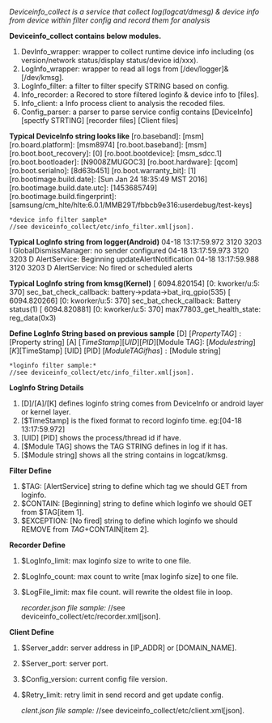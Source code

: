 *Deviceinfo_collect is a service that collect log(logcat/dmesg) & device info from device within filter config and record them for analysis*

**Deviceinfo_collect contains below modules.**
1. DevInfo_wrapper: wrapper to collect runtime device info including (os version/network status/display status/device id/xxx).
2. LogInfo_wrapper: wrapper to read all logs from [/dev/logger]&[/dev/kmsg].
3. LogInfo_filter:  a filter to filter specify STRING based on config.
4. Info_recorder:    a Recored to store filtered loginfo & device info to [files].
5. Info_client:     a Info process client to analysis the recoded files.
6. Config_parser:   a parser to parse service config contains [DeviceInfo] [spectfy STRTING] [recorder files] [Client files]

**Typical DeviceInfo string looks like**
    [ro.baseband]: [msm]
    [ro.board.platform]: [msm8974]
    [ro.boot.baseband]: [msm]
    [ro.boot.boot_recovery]: [0]
    [ro.boot.bootdevice]: [msm_sdcc.1]
    [ro.boot.bootloader]: [N9008ZMUGOC3]
    [ro.boot.hardware]: [qcom]
    [ro.boot.serialno]: [8d63b451]
    [ro.boot.warranty_bit]: [1]
    [ro.bootimage.build.date]: [Sun Jan 24 18:35:49 MST 2016]
    [ro.bootimage.build.date.utc]: [1453685749]
    [ro.bootimage.build.fingerprint]: [samsung/cm_hlte/hlte:6.0.1/MMB29T/fbbcb9e316:userdebug/test-keys]

    *device info filter sample*
    //see deviceinfo_collect/etc/info_filter.xml[json].

 **Typical LogInfo string from logger(Android)**
    04-18 13:17:59.972  3120  3203 I GlobalDismissManager: no sender configured
    04-18 13:17:59.973  3120  3203 D AlertService: Beginning updateAlertNotification
    04-18 13:17:59.988  3120  3203 D AlertService: No fired or scheduled alerts

**Typical LogInfo string from kmsg(Kernel)**
    [ 6094.820154] [0:    kworker/u:5:  370] sec_bat_check_callback:  battery->pdata->bat_irq_gpio(535)
    [ 6094.820266] [0:    kworker/u:5:  370] sec_bat_check_callback:  Battery status(1)
    [ 6094.820881] [0:    kworker/u:5:  370] max77803_get_health_state: reg_data(0x3)


**Define LogInfo String based on previous sample**
    [D] [$Property TAG]: [$Property string]
    [A] [$TimeStamp] [UID] [PID] [$Module TAG]: [$Module string]
    [K] [$TimeStamp] [UID] [PID] [$Module TAG if has]: [$Module string]

    *loginfo filter sample:*
    //see deviceinfo_collect/etc/info_filter.xml[json].

**LogInfo String Details**
1. [D]/[A]/[K]  defines loginfo string comes from DeviceInfo or android layer or kernel layer.
2. [$TimeStamp]     is the fixed format to record loginfo time. eg:[04-18 13:17:59.972]
3. [UID] [PID]      shows the process/thread id if have.
4. [$Module TAG]    shows the TAG STRING defines in log if it has.
5. [$Module string] shows all the string contains in logcat/kmsg.


**Filter Define**
1. $TAG:       [AlertService] string to define which tag we should GET from loginfo.
2. $CONTAIN:   [Beginning] string to define which loginfo we should GET from $TAG[item 1].
3. $EXCEPTION: [No fired] string to define which loginfo we should REMOVE from $TAG+$CONTAIN[item 2].


**Recorder Define**
1. $LogInfo_limit:    max loginfo size to write to one file.
2. $LogInfo_count:    max count to write [max loginfo size] to one file.
3. $LogFile_limit:    max file count. will rewrite the oldest file in loop.

    *recorder.json file sample:*
    //see deviceinfo_collect/etc/recorder.xml[json].


**Client Define**
1. $Server_addr:    server address in [IP_ADDR] or [DOMAIN_NAME].
2. $Server_port:    server port.
3. $Config_version: current config file version.
4. $Retry_limit:    retry limit in send record and get update config.

    *clent.json file sample:*
    //see deviceinfo_collect/etc/client.xml[json].
